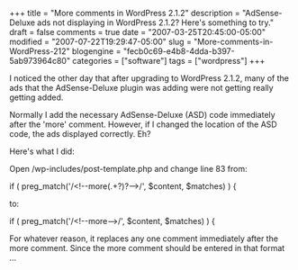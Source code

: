 +++
title = "More comments in WordPress 2.1.2"
description = "AdSense-Deluxe ads not displaying in WordPress 2.1.2? Here's something to try."
draft = false
comments = true
date = "2007-03-25T20:45:00-05:00"
modified = "2007-07-22T19:29:47-05:00"
slug = "More-comments-in-WordPress-212"
blogengine = "fecb0c69-e4b8-4dda-b397-5ab973964c80"
categories = ["software"]
tags = ["wordpress"]
+++

<p>
I noticed the other day that after upgrading to WordPress 2.1.2, many of the ads that the AdSense-Deluxe plugin was adding were not getting really getting added.
</p>
<p>
Normally I add the necessary AdSense-Deluxe (ASD) code immediately after the &#39;more&#39; comment. However, if I changed the location of the ASD code, the ads displayed correctly. Eh?<!--more--><!--adsense-->
</p>
<p>
Here&#39;s what I did:
</p>
<p>
Open /wp-includes/post-template.php and change line 83 from:
</p>
<p>
if ( preg_match(&#39;/&lt;!--more(.+?)?--&gt;/&#39;, $content, $matches) ) {
</p>
<p>
to:
</p>
<p>
if ( preg_match(&#39;/&lt;!--more--&gt;/&#39;, $content, $matches) ) {
</p>
<p>
For whatever reason, it replaces any one comment immediately after the more comment. Since the more comment should be entered in that format ...
</p>

